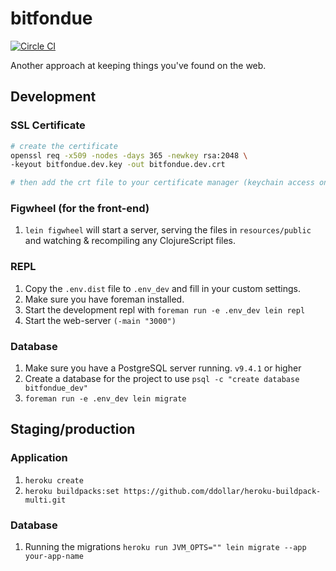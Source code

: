 # bitfondue

[![Circle CI](https://circleci.com/gh/bitfondue/bitfondue-website.svg?style=svg)](https://circleci.com/gh/bitfondue/bitfondue-website)

Another approach at keeping things you've found on the web.

## Development

### SSL Certificate

```bash
# create the certificate
openssl req -x509 -nodes -days 365 -newkey rsa:2048 \
-keyout bitfondue.dev.key -out bitfondue.dev.crt

# then add the crt file to your certificate manager (keychain access on OS X)
```

### Figwheel (for the front-end)

1. `lein figwheel` will start a server, serving the files in `resources/public` and watching & recompiling any ClojureScript files.

### REPL

1. Copy the `.env.dist` file to `.env_dev` and fill in your custom settings.
1. Make sure you have foreman installed.
1. Start the development repl with `foreman run -e .env_dev lein repl`
1. Start the web-server `(-main "3000")`

### Database

1. Make sure you have a PostgreSQL server running. `v9.4.1` or higher
1. Create a database for the project to use `psql -c "create database bitfondue_dev"`
1. `foreman run -e .env_dev lein migrate`

## Staging/production

### Application

1. `heroku create`
1. `heroku buildpacks:set https://github.com/ddollar/heroku-buildpack-multi.git`

### Database

1. Running the migrations `heroku run JVM_OPTS="" lein migrate --app your-app-name`
